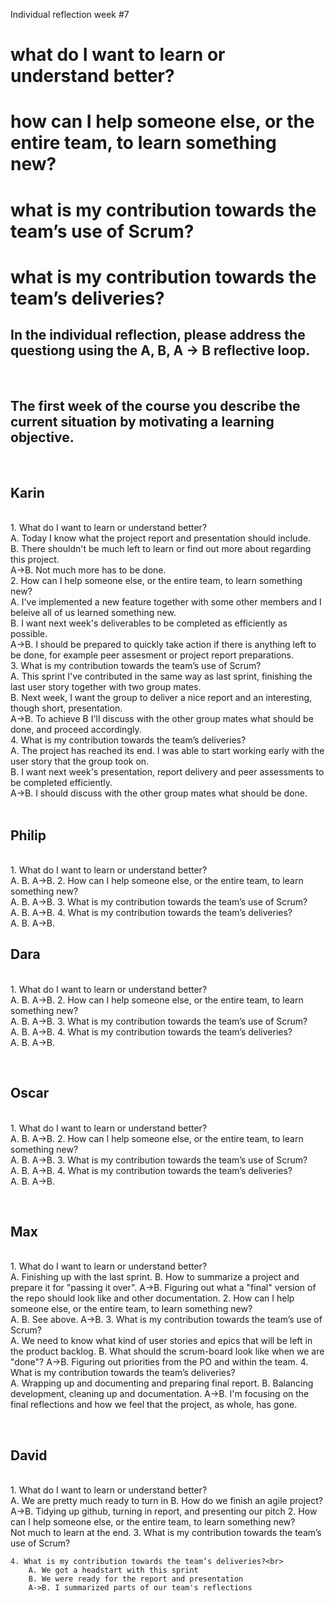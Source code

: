 Individual reflection week #7


<h1>what do I want to learn or understand better?</h>
<h1>how can I help someone else, or the entire team, to learn something new?</h>
<h1>what is my contribution towards the team’s use of Scrum?</h>
<h1>what is my contribution towards the team’s deliveries?</h>
<br>
<h2>In the individual reflection, please address the questiong using the A, B, A -> B reflective loop.</h2>
<br>
<h2>The first week of the course you describe the current situation by motivating a learning objective.</h2>
<br>
<h2>Karin</h2> 
<br>
    1. What do I want to learn or understand better?<br>
        A. Today I know what the project report and presentation should include.<br>
        B. There shouldn't be much left to learn or find out more about regarding this project.<br>
        A->B. Not much more has to be done.<br>
    2. How can I help someone else, or the entire team, to learn something new?<br>
        A. I've implemented a new feature together with some other members and I beleive all of us learned something new. <br>
        B. I want next week's deliverables to be completed as efficiently as possible.<br>
        A->B. I should be prepared to quickly take action if there is anything left to be done, for example peer assesment or project report preparations. <br>
    3. What is my contribution towards the team’s use of Scrum?<br>
        A. This sprint I've contributed in the same way as last sprint, finishing the last user story together with two group mates.<br>
        B. Next week, I want the group to deliver a nice report and an interesting, though short, presentation.<br>
        A->B. To achieve B I'll discuss with the other group mates what should be done, and proceed accordingly.<br>
    4. What is my contribution towards the team’s deliveries?<br>
        A. The project has reached its end. I was able to start working early with the user story that the group took on.<br>
		B. I want next week's presentation, report delivery and peer assessments to be completed efficiently.<br>
		A->B. I should discuss with the other group mates what should be done.<br>
<br>
<h2>Philip</h2> 
<br>
    1. What do I want to learn or understand better?<br>
        A. 
        B. 
        A->B. 
    2. How can I help someone else, or the entire team, to learn something new?<br>
        A. 
        B. 
        A->B.
    3. What is my contribution towards the team’s use of Scrum?<br>
        A. 
        B. 
        A->B.
    4. What is my contribution towards the team’s deliveries?<br>
        A. 
        B. 
        A->B.
        
<br>
<h2>Dara</h2> 
<br>
    1. What do I want to learn or understand better?<br>
        A. 
        B. 
        A->B. 
    2. How can I help someone else, or the entire team, to learn something new?<br>
        A. 
        B. 
        A->B.
    3. What is my contribution towards the team’s use of Scrum?<br>
        A. 
        B. 
        A->B.
    4. What is my contribution towards the team’s deliveries?<br>
        A. 
        B. 
        A->B.
        
<br><h2>Oscar</h2> 
<br>
    1. What do I want to learn or understand better?<br>
        A. 
        B. 
        A->B. 
    2. How can I help someone else, or the entire team, to learn something new?<br>
        A. 
        B. 
        A->B.
    3. What is my contribution towards the team’s use of Scrum?<br>
        A. 
        B. 
        A->B.
    4. What is my contribution towards the team’s deliveries?<br>
        A. 
        B. 
        A->B.
        
<br><h2>Max</h2> 
<br>
    1. What do I want to learn or understand better?<br>
        A. Finishing up with the last sprint.
        B. How to summarize a project and prepare it for "passing it over".
        A->B. Figuring out what a "final" version of the repo should look like and other documentation.
    2. How can I help someone else, or the entire team, to learn something new?<br>
        A. 
        B. See above.
        A->B.
    3. What is my contribution towards the team’s use of Scrum?<br>
        A. We need to know what kind of user stories and epics that will be left in the product backlog.
        B. What should the scrum-board look like when we are "done"?
        A->B. Figuring out priorities from the PO and within the team.
    4. What is my contribution towards the team’s deliveries?<br>
        A. Wrapping up and documenting and preparing final report.
        B. Balancing development, cleaning up and documentation.
        A->B. I'm focusing on the final reflections and how we feel that the project, as whole, has gone.
        
<br><h2>David</h2> 
<br>
    1. What do I want to learn or understand better?<br>
        A. We are pretty much ready to turn in
        B. How do we finish an agile project?
        A->B. Tidying up github, turning in report, and presenting our pitch
    2. How can I help someone else, or the entire team, to learn something new?<br>
        Not much to learn at the end.
    3. What is my contribution towards the team’s use of Scrum?<br>
        
    4. What is my contribution towards the team’s deliveries?<br>
        A. We got a headstart with this sprint
        B. We were ready for the report and presentation
        A->B. I summarized parts of our team's reflections
        
<br>